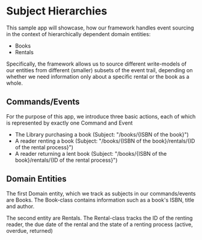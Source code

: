 
# Subject Hierarchies

This sample app will showcase, how our framework handles event sourcing in the context of hierarchically dependent domain entities:

- Books
- Rentals

Specifically, the framework allows us to source different write-models of our entities from different (smaller) subsets of the event trail, depending on whether we need information only about a specific rental or the book as a whole.

## Commands/Events

For the purpose of this app, we introduce three basic actions, each of which is represented by exactly one Command and Event

- The Library purchasing a book (Subject: "/books/{ISBN of the book}")
- A reader renting a book (Subject: "/books/{ISBN of the book}/rentals/{ID of the rental process}")
- A reader returning a lent book (Subject: "/books/{ISBN of the book}/rentals/{ID of the rental process}")

## Domain Entities

The first Domain entity, which we track as subjects in our commands/events are Books. The Book-class contains information such as a book's ISBN, title and author.

The second entity are Rentals. The Rental-class tracks the ID of the renting reader, the due date of the rental and the state of a renting process (active, overdue, returned)